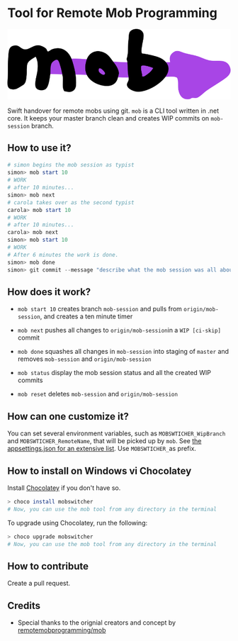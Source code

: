 # Tool for Remote Mob Programming

![mob Logo](logo.svg)

Swift handover for remote mobs using git.
`mob` is a CLI tool written in .net core.
It keeps your master branch clean and creates WIP commits on `mob-session` branch.

## How to use it?

```powershell
# simon begins the mob session as typist
simon> mob start 10
# WORK
# after 10 minutes...
simon> mob next
# carola takes over as the second typist
carola> mob start 10
# WORK
# after 10 minutes...
carola> mob next
simon> mob start 10
# WORK
# After 6 minutes the work is done.
simon> mob done
simon> git commit --message "describe what the mob session was all about"
```

## How does it work?

- `mob start 10` creates branch `mob-session` and pulls from `origin/mob-session`, and creates a ten minute timer
- `mob next` pushes all changes to `origin/mob-session`in a `WIP [ci-skip]` commit
- `mob done` squashes all changes in `mob-session` into staging of `master` and removes `mob-session` and `origin/mob-session`

- `mob status` display the mob session status and all the created WIP commits
- `mob reset` deletes `mob-session` and `origin/mob-session`

## How can one customize it?
You can set several environment variables, such as `MOBSWTICHER_WipBranch` and `MOBSWTICHER_RemoteName`, that will be picked up by `mob`. See [the appsettings.json for an extensive list](https://github.com/enorfelt/MobSwitcher/blob/master/src/MobSwitcher.Cli/appsettings.json). Use `MOBSWTICHER_`as prefix.

## How to install on Windows vi Chocolatey

Install [Chocolatey](https://chocolatey.org/) if you don't have so.

```bash
> choco install mobswitcher
# Now, you can use the mob tool from any directory in the terminal
```

To upgrade using Chocolatey, run the following:

```bash
> choco upgrade mobswitcher
# Now, you can use the mob tool from any directory in the terminal
```

## How to contribute

Create a pull request.

## Credits

- Special thanks to the orignial creators and concept by [remotemobprogramming/mob](https://github.com/remotemobprogramming/mob)
